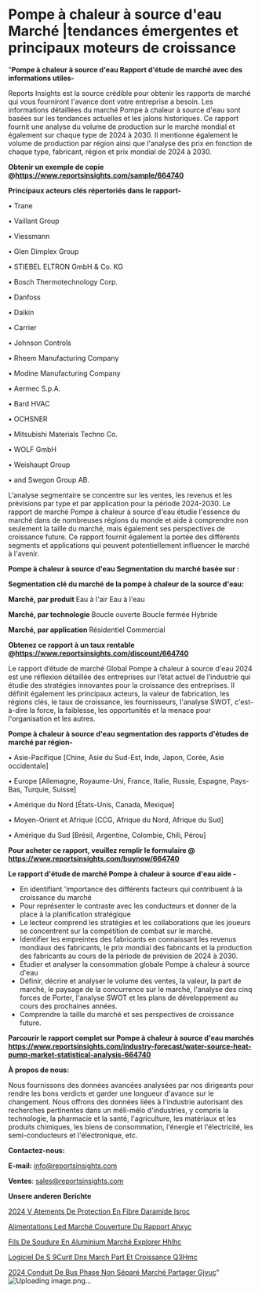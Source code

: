 # Pompe à chaleur à source d'eau Marché |tendances émergentes et principaux moteurs de croissance

"<strong>Pompe à chaleur à source d'eau Rapport d'étude de marché avec des informations utiles-</strong>

Reports Insights est la source crédible pour obtenir les rapports de marché qui vous fourniront l'avance dont votre entreprise a besoin. Les informations détaillées du marché Pompe à chaleur à source d'eau sont basées sur les tendances actuelles et les jalons historiques. Ce rapport fournit une analyse du volume de production sur le marché mondial et également sur chaque type de 2024 à 2030. Il mentionne également le volume de production par région ainsi que l'analyse des prix en fonction de chaque type, fabricant, région et prix mondial de 2024 à 2030.

<strong><b>Obtenir un exemple de copie @</b></strong><a href=https://www.reportsinsights.com/sample/664740><strong><b>https://www.reportsinsights.com/sample/664740</b></strong></a>

<b>Principaux acteurs clés répertoriés dans le rapport-</b>

<b> </b>• Trane

• Vaillant Group

• Viessmann

• Glen Dimplex Group

• STIEBEL ELTRON GmbH & Co. KG

• Bosch Thermotechnology Corp.

• Danfoss

• Daikin

• Carrier

• Johnson Controls

• Rheem Manufacturing Company

• Modine Manufacturing Company

• Aermec S.p.A.

• Bard HVAC

• OCHSNER

• Mitsubishi Materials Techno Co.

• WOLF GmbH

• Weishaupt Group

• and Swegon Group AB.

L'analyse segmentaire se concentre sur les ventes, les revenus et les prévisions par type et par application pour la période 2024-2030. Le rapport de marché Pompe à chaleur à source d'eau étudie l'essence du marché dans de nombreuses régions du monde et aide à comprendre non seulement la taille du marché, mais également ses perspectives de croissance future. Ce rapport fournit également la portée des différents segments et applications qui peuvent potentiellement influencer le marché à l'avenir.

<strong>Pompe à chaleur à source d'eau Segmentation du marché basée sur :</strong>

<strong> Segmentation clé du marché de la pompe à chaleur de la source d'eau: </strong>

<strong> Marché, par produit </strong>
Eau à l'air
Eau à l'eau

<strong> Marché, par technologie </strong>
Boucle ouverte
Boucle fermée
Hybride

<strong> Marché, par application </strong>
Résidentiel
Commercial

<strong><b>Obtenez ce rapport à un taux rentable @</b></strong><a href=https://www.reportsinsights.com/discount/664740><strong><b>https://www.reportsinsights.com/discount/664740</b></strong></a>

Le rapport d’étude de marché Global Pompe à chaleur à source d'eau 2024 est une réflexion détaillée des entreprises sur l’état actuel de l’industrie qui étudie des stratégies innovantes pour la croissance des entreprises. Il définit également les principaux acteurs, la valeur de fabrication, les régions clés, le taux de croissance, les fournisseurs, l'analyse SWOT, c'est-à-dire la force, la faiblesse, les opportunités et la menace pour l'organisation et les autres.

<strong>Pompe à chaleur à source d'eau segmentation des rapports d'études de marché par région-</strong>

• Asie-Pacifique [Chine, Asie du Sud-Est, Inde, Japon, Corée, Asie occidentale]

• Europe [Allemagne, Royaume-Uni, France, Italie, Russie, Espagne, Pays-Bas, Turquie, Suisse]

• Amérique du Nord [États-Unis, Canada, Mexique]

• Moyen-Orient et Afrique [CCG, Afrique du Nord, Afrique du Sud]

• Amérique du Sud [Brésil, Argentine, Colombie, Chili, Pérou]

<strong>Pour acheter ce rapport, veuillez remplir le formulaire @   <a href=https://www.reportsinsights.com/buynow/664740>https://www.reportsinsights.com/buynow/664740</a></strong>

<strong>Le rapport d'étude de marché Pompe à chaleur à source d'eau aide -</strong>
<ul>
  <li>En identifiant 'importance des différents facteurs qui contribuent à la croissance du marché</li>
  <li>Pour représenter le contraste avec les conducteurs et donner de la place à la planification stratégique</li>
  <li>Le lecteur comprend les stratégies et les collaborations que les joueurs se concentrent sur la compétition de combat sur le marché.</li>
  <li>Identifier les empreintes des fabricants en connaissant les revenus mondiaux des fabricants, le prix mondial des fabricants et la production des fabricants au cours de la période de prévision de 2024 à 2030.</li>
  <li>Étudier et analyser la consommation globale Pompe à chaleur à source d'eau</li>
  <li>Définir, décrire et analyser le volume des ventes, la valeur, la part de marché, le paysage de la concurrence sur le marché, l'analyse des cinq forces de Porter, l'analyse SWOT et les plans de développement au cours des prochaines années.</li>
  <li>Comprendre la taille du marché et ses perspectives de croissance future.</li>
</ul>

<strong>Parcourir le rapport complet sur Pompe à chaleur à source d'eau marchés <a href=https://www.reportsinsights.com/industry-forecast/water-source-heat-pump-market-statistical-analysis-664740>https://www.reportsinsights.com/industry-forecast/water-source-heat-pump-market-statistical-analysis-664740</a></strong>

<strong>À propos de nous:</strong>

Nous fournissons des données avancées analysées par nos dirigeants pour rendre les bons verdicts et garder une longueur d'avance sur le changement. Nous offrons des données liées à l'industrie autorisant des recherches pertinentes dans un méli-mélo d'industries, y compris la technologie, la pharmacie et la santé, l'agriculture, les matériaux et les produits chimiques, les biens de consommation, l'énergie et l'électricité, les semi-conducteurs et l'électronique, etc.

<strong>Contactez-nous:</strong>

<strong>E-mail:</strong> <a href=mailto:info@reportsinsights.com>info@reportsinsights.com</a>

<strong>Ventes</strong>: <a href=mailto:sales@reportsinsights.com>sales@reportsinsights.com</a>

<strong>Unsere anderen Berichte</strong>

<a href=https://www.linkedin.com/pulse/2024-v%C3%AAtements-de-protection-en-fibre-daramide-isroc/>2024 V Atements De Protection En Fibre Daramide Isroc</a>

<a href=https://www.linkedin.com/pulse/alimentations-led-marché-couverture-du-rapport-ahxyc/>Alimentations Led Marché Couverture Du Rapport Ahxyc</a>

<a href=https://www.linkedin.com/pulse/fils-de-soudure-en-aluminium-marché-explorer-hhlhc/>Fils De Soudure En Aluminium Marché Explorer Hhlhc</a>

<a href=https://www.linkedin.com/pulse/logiciel-de-s%C3%A9curit%C3%A9-dns-march%C3%A9-part-et-croissance-q3hmc/>Logiciel De S 9Curit Dns March Part Et Croissance Q3Hmc</a>

<a href=https://www.linkedin.com/pulse/2024-conduit-de-bus-phase-non-séparé-marché-partager-gjvuc/>2024 Conduit De Bus Phase Non Séparé Marché Partager Gjvuc</a>"
![Uploading image.png…]()
